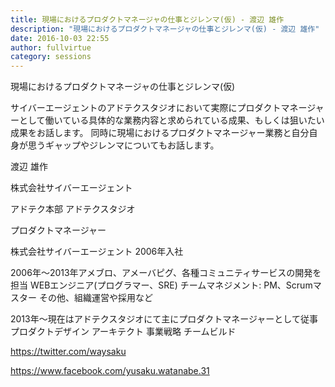 ```yaml
---
title: 現場におけるプロダクトマネージャの仕事とジレンマ(仮) - 渡辺 雄作
description: "現場におけるプロダクトマネージャの仕事とジレンマ(仮) - 渡辺 雄作"
date: 2016-10-03 22:55
author: fullvirtue
category: sessions
---
```


現場におけるプロダクトマネージャの仕事とジレンマ(仮)

サイバーエージェントのアドテクスタジオにおいて実際にプロダクトマネージャーとして働いている具体的な業務内容と求められている成果、もしくは狙いたい成果をお話します。
同時に現場におけるプロダクトマネージャー業務と自分自身が思うギャップやジレンマについてもお話します。

渡辺 雄作

株式会社サイバーエージェント

アドテク本部 アドテクスタジオ

プロダクトマネージャー

株式会社サイバーエージェント 2006年入社

2006年〜2013年アメブロ、アメーバピグ、各種コミュニティサービスの開発を担当
WEBエンジニア(プログラマー、SRE)
チームマネジメント: PM、Scrumマスター
その他、組織運営や採用など

2013年〜現在はアドテクスタジオにて主にプロダクトマネージャーとして従事
プロダクトデザイン
アーキテクト
事業戦略
チームビルド

https://twitter.com/waysaku

https://www.facebook.com/yusaku.watanabe.31
